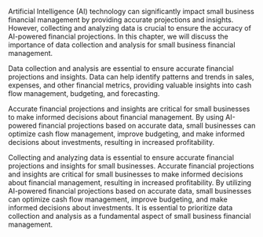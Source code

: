 

Artificial Intelligence (AI) technology can significantly impact small business financial management by providing accurate projections and insights. However, collecting and analyzing data is crucial to ensure the accuracy of AI-powered financial projections. In this chapter, we will discuss the importance of data collection and analysis for small business financial management.

Data collection and analysis are essential to ensure accurate financial projections and insights. Data can help identify patterns and trends in sales, expenses, and other financial metrics, providing valuable insights into cash flow management, budgeting, and forecasting.

Accurate financial projections and insights are critical for small businesses to make informed decisions about financial management. By using AI-powered financial projections based on accurate data, small businesses can optimize cash flow management, improve budgeting, and make informed decisions about investments, resulting in increased profitability.

Collecting and analyzing data is essential to ensure accurate financial projections and insights for small businesses. Accurate financial projections and insights are critical for small businesses to make informed decisions about financial management, resulting in increased profitability. By utilizing AI-powered financial projections based on accurate data, small businesses can optimize cash flow management, improve budgeting, and make informed decisions about investments. It is essential to prioritize data collection and analysis as a fundamental aspect of small business financial management.
